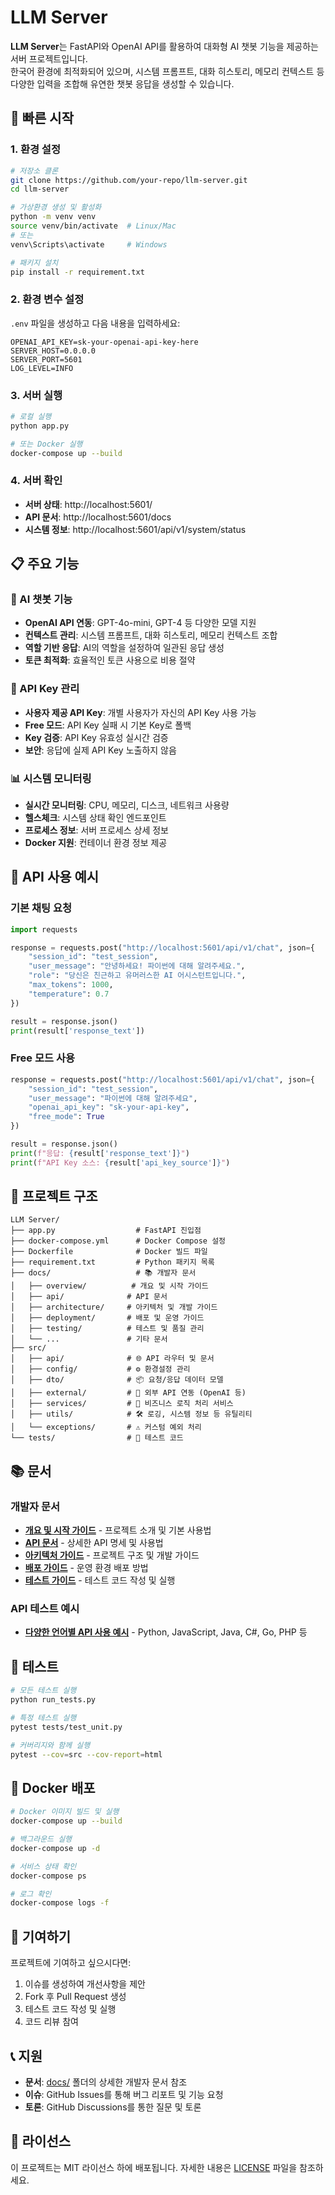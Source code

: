 # LLM Server

**LLM Server**는 FastAPI와 OpenAI API를 활용하여 대화형 AI 챗봇 기능을 제공하는 서버 프로젝트입니다.  
한국어 환경에 최적화되어 있으며, 시스템 프롬프트, 대화 히스토리, 메모리 컨텍스트 등 다양한 입력을 조합해 유연한 챗봇 응답을 생성할 수 있습니다.

## 🚀 빠른 시작

### 1. 환경 설정

```bash
# 저장소 클론
git clone https://github.com/your-repo/llm-server.git
cd llm-server

# 가상환경 생성 및 활성화
python -m venv venv
source venv/bin/activate  # Linux/Mac
# 또는
venv\Scripts\activate     # Windows

# 패키지 설치
pip install -r requirement.txt
```

### 2. 환경 변수 설정

`.env` 파일을 생성하고 다음 내용을 입력하세요:

```env
OPENAI_API_KEY=sk-your-openai-api-key-here
SERVER_HOST=0.0.0.0
SERVER_PORT=5601
LOG_LEVEL=INFO
```

### 3. 서버 실행

```bash
# 로컬 실행
python app.py

# 또는 Docker 실행
docker-compose up --build
```

### 4. 서버 확인

- **서버 상태**: http://localhost:5601/
- **API 문서**: http://localhost:5601/docs
- **시스템 정보**: http://localhost:5601/api/v1/system/status

## 📋 주요 기능

### 🤖 AI 챗봇 기능
- **OpenAI API 연동**: GPT-4o-mini, GPT-4 등 다양한 모델 지원
- **컨텍스트 관리**: 시스템 프롬프트, 대화 히스토리, 메모리 컨텍스트 조합
- **역할 기반 응답**: AI의 역할을 설정하여 일관된 응답 생성
- **토큰 최적화**: 효율적인 토큰 사용으로 비용 절약

### 🔑 API Key 관리
- **사용자 제공 API Key**: 개별 사용자가 자신의 API Key 사용 가능
- **Free 모드**: API Key 실패 시 기본 Key로 폴백
- **Key 검증**: API Key 유효성 실시간 검증
- **보안**: 응답에 실제 API Key 노출하지 않음

### 📊 시스템 모니터링
- **실시간 모니터링**: CPU, 메모리, 디스크, 네트워크 사용량
- **헬스체크**: 시스템 상태 확인 엔드포인트
- **프로세스 정보**: 서버 프로세스 상세 정보
- **Docker 지원**: 컨테이너 환경 정보 제공

## 🔗 API 사용 예시

### 기본 채팅 요청

```python
import requests

response = requests.post("http://localhost:5601/api/v1/chat", json={
    "session_id": "test_session",
    "user_message": "안녕하세요! 파이썬에 대해 알려주세요.",
    "role": "당신은 친근하고 유머러스한 AI 어시스턴트입니다.",
    "max_tokens": 1000,
    "temperature": 0.7
})

result = response.json()
print(result['response_text'])
```

### Free 모드 사용

```python
response = requests.post("http://localhost:5601/api/v1/chat", json={
    "session_id": "test_session",
    "user_message": "파이썬에 대해 알려주세요",
    "openai_api_key": "sk-your-api-key",
    "free_mode": True
})

result = response.json()
print(f"응답: {result['response_text']}")
print(f"API Key 소스: {result['api_key_source']}")
```

## 📁 프로젝트 구조

```
LLM Server/
├── app.py                  # FastAPI 진입점
├── docker-compose.yml      # Docker Compose 설정
├── Dockerfile              # Docker 빌드 파일
├── requirement.txt         # Python 패키지 목록
├── docs/                   # 📚 개발자 문서
│   ├── overview/          # 개요 및 시작 가이드
│   ├── api/              # API 문서
│   ├── architecture/     # 아키텍처 및 개발 가이드
│   ├── deployment/       # 배포 및 운영 가이드
│   ├── testing/          # 테스트 및 품질 관리
│   └── ...               # 기타 문서
├── src/
│   ├── api/              # 🌐 API 라우터 및 문서
│   ├── config/           # ⚙️ 환경설정 관리
│   ├── dto/              # 📦 요청/응답 데이터 모델
│   ├── external/         # 🔗 외부 API 연동 (OpenAI 등)
│   ├── services/         # 🏢 비즈니스 로직 처리 서비스
│   ├── utils/            # 🛠️ 로깅, 시스템 정보 등 유틸리티
│   └── exceptions/       # ⚠️ 커스텀 예외 처리
└── tests/                # 🧪 테스트 코드
```

## 📚 문서

### 개발자 문서
- **[개요 및 시작 가이드](./docs/overview/README.md)** - 프로젝트 소개 및 기본 사용법
- **[API 문서](./docs/api/README.md)** - 상세한 API 명세 및 사용법
- **[아키텍처 가이드](./docs/architecture/README.md)** - 프로젝트 구조 및 개발 가이드
- **[배포 가이드](./docs/deployment/README.md)** - 운영 환경 배포 방법
- **[테스트 가이드](./docs/testing/README.md)** - 테스트 코드 작성 및 실행

### API 테스트 예시
- **[다양한 언어별 API 사용 예시](./docs/api/test-examples.md)** - Python, JavaScript, Java, C#, Go, PHP 등

## 🧪 테스트

```bash
# 모든 테스트 실행
python run_tests.py

# 특정 테스트 실행
pytest tests/test_unit.py

# 커버리지와 함께 실행
pytest --cov=src --cov-report=html
```

## 🐳 Docker 배포

```bash
# Docker 이미지 빌드 및 실행
docker-compose up --build

# 백그라운드 실행
docker-compose up -d

# 서비스 상태 확인
docker-compose ps

# 로그 확인
docker-compose logs -f
```

## 🤝 기여하기

프로젝트에 기여하고 싶으시다면:

1. 이슈를 생성하여 개선사항을 제안
2. Fork 후 Pull Request 생성
3. 테스트 코드 작성 및 실행
4. 코드 리뷰 참여

## 📞 지원

- **문서**: [docs/](./docs/) 폴더의 상세한 개발자 문서 참조
- **이슈**: GitHub Issues를 통해 버그 리포트 및 기능 요청
- **토론**: GitHub Discussions를 통한 질문 및 토론

## 📄 라이선스

이 프로젝트는 MIT 라이선스 하에 배포됩니다. 자세한 내용은 [LICENSE](LICENSE) 파일을 참조하세요.
